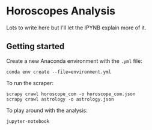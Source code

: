 # Horoscopes Analysis

Lots to write here but I'll let the IPYNB explain more of it.

## Getting started

Create a new Anaconda environment with the `.yml` file:

    conda env create --file=environment.yml

To run the scraper:

    scrapy crawl horoscope_com -o horoscope_com.json
    scrapy crawl astrology -o astrology.json

To play around with the analysis:

    jupyter-notebook

